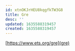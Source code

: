 ```yaml
---
id: xtnOKJrHEU8kqgfkTW3G8
title: Gre
desc: ''
updated: 1635588319457
created: 1635588319457
---
```

[https://www.ets.org/gre](gre)
